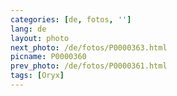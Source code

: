 ```yaml
---
categories: [de, fotos, '']
lang: de
layout: photo
next_photo: /de/fotos/P0000363.html
picname: P0000360
prev_photo: /de/fotos/P0000361.html
tags: [Oryx]
---
```

